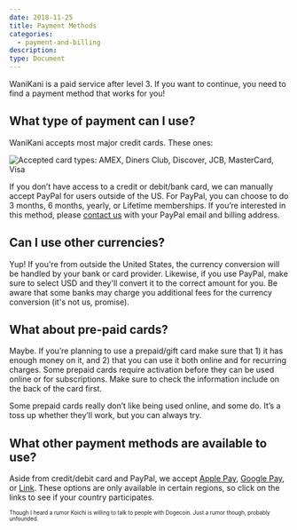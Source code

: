 ```yaml
---
date: 2018-11-25
title: Payment Methods
categories:
  - payment-and-billing
description:
type: Document
---
```


WaniKani is a paid service after level 3. If you want to continue, you need to find a payment method that works for you!

## What type of payment can I use?

WaniKani accepts most major credit cards. These ones:

![Accepted card types: AMEX, Diners Club, Discover, JCB, MasterCard, Visa](/images/accepted-card-types.png)

If you don’t have access to a credit or debit/bank card, we can manually accept PayPal for users outside of the US. For PayPal, you can choose to do 3 months, 6 months, yearly, or Lifetime memberships. If you’re interested in this method, please [contact us](/account-and-membership/wanikani/contact-page/) with your PayPal email and billing address.

## Can I use other currencies?

Yup! If you're from outside the United States, the currency conversion will be handled by your bank or card provider. Likewise, if you use PayPal, make sure to select USD and they'll convert it to the correct amount for you. Be aware that some banks may charge you additional fees for the currency conversion (it's not us, promise).

## What about pre-paid cards?

Maybe. If you’re planning to use a prepaid/gift card make sure that 1) it has enough money on it, and 2) that you can use it both online and for recurring charges. Some prepaid cards require activation before they can be used online or for subscriptions. Make sure to check the information include on the back of the card first.

Some prepaid cards really don’t like being used online, and some do. It’s a toss up whether they’ll work, but you can always try.

## What other payment methods are available to use?

Aside from credit/debit card and PayPal, we accept [Apple Pay](https://stripe.com/docs/connect/payment-method-available-countries#apple-pay), [Google Pay](https://stripe.com/docs/connect/payment-method-available-countries#google-pay), or [Link](https://stripe.com/docs/connect/payment-method-available-countries#link). These options are only available in certain regions, so click on the links to see if your country participates.

<small><small>Though I heard a rumor Koichi is willing to talk to people with Dogecoin. Just a rumor though, probably unfounded.
